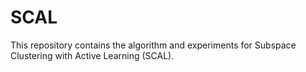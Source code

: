 # SCAL
This repository contains the algorithm and experiments for Subspace Clustering with Active Learning (SCAL).
